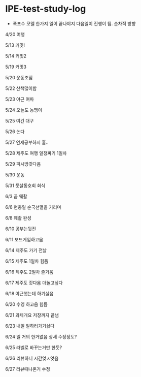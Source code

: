 # IPE-test-study-log

- 폭포수 모델
   한가지 일이 끝나야지 다음일이 진행이 됨.
   순차적 방향

4/20 여행

5/13 커밋!

5/14 커밋2

5/19 커밋3

5/20 운동조짐

5/22 산책많이함

5/23 야근 여파

5/24 오늘도 농땡이

5/25 여긴 대구

5/26 논다

5/27 언제공부하지 흠..

5/28 제주도 여행 일정짜기 1일차

5/29 피시방갓다옴

5/30 운동

5/31 풋살동호회 회식

6/3 곧 웨촬

6/6 현충일 순국선열을 기리며

6/8 웨촬 완성

6/10 공부는뒷전

6/11 보드게임하고옴

6/14 제주도 가기 전날

6/15 제주도 1일차 힘듬

6/16 제주도 2일차 즐거움

6/17 제주도 갓다옴 더놀고싶다

6/18 야근햇는데 하기싫음

6/20 수영 하고옴 힘듬

6/21 과제개요 저장까지 끝냄

6/23 내일 일하러가기싫다

6/24 일 거의 한거없음 상세 수정정도?

6/25 라벨로 바꾸는거만 한듯?

6/26 리뷰하니 시간엊ㅅ엇음

6/27 리뷰때나온거 수정
